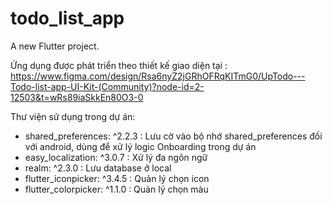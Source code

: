 # todo_list_app

A new Flutter project.

Ứng dụng được phát triển theo thiết kế giao diện tại : https://www.figma.com/design/Rsa6nyZ2jGRhOFRqKITmG0/UpTodo---Todo-list-app-UI-Kit-(Community)?node-id=2-12503&t=wRs89iaSkkEn80O3-0 

Thư viện sử dụng trong dự án:
- shared_preferences: ^2.2.3 : Lưu cờ vào bộ nhớ shared_preferences đối với android, dùng để xử lý logic Onboarding trong dự án
- easy_localization: ^3.0.7 : Xử lý đa ngôn ngữ
- realm: ^2.3.0 : Lưu database ở local
- flutter_iconpicker: ^3.4.5 : Quản lý chọn icon
- flutter_colorpicker: ^1.1.0 : Quản lý chọn màu
